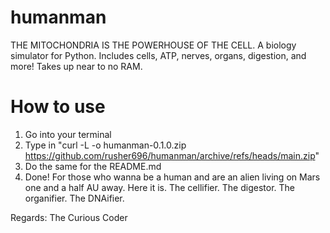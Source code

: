 # humanman
THE MITOCHONDRIA IS THE POWERHOUSE OF THE CELL.
A biology simulator for Python.
Includes cells, ATP, nerves, organs, digestion, and more!
Takes up near to no RAM.
# How to use
1. Go into your terminal
2. Type in "curl -L -o humanman-0.1.0.zip https://github.com/rusher696/humanman/archive/refs/heads/main.zip"
4. Do the same for the README.md
5. Done!
For those who wanna be a human and are an alien living on Mars one and a half AU away.
Here it is.
The cellifier.
The digestor.
The organifier.
The DNAifier.

Regards: The Curious Coder
